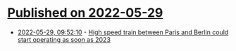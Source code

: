 # [Published on 2022-05-29](index.md)

* [2022-05-29, 09:52:10](https://news.ycombinator.com/item?id=31547879) - [High speed train between Paris and Berlin could start operating as soon as 2023](https://www.euronews.com/travel/2022/05/25/high-speed-train-between-paris-and-berlin-could-start-operating-as-soon-as-2023)
